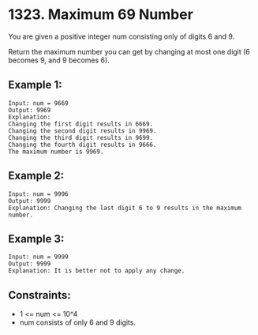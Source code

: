 # 1323. Maximum 69 Number

You are given a positive integer num consisting only of digits 6 and 9.

Return the maximum number you can get by changing at most one digit (6 becomes 9, and 9 becomes 6).

## Example 1:

```
Input: num = 9669
Output: 9969
Explanation:
Changing the first digit results in 6669.
Changing the second digit results in 9969.
Changing the third digit results in 9699.
Changing the fourth digit results in 9666.
The maximum number is 9969.
```

## Example 2:

```
Input: num = 9996
Output: 9999
Explanation: Changing the last digit 6 to 9 results in the maximum number.
```

## Example 3:

```
Input: num = 9999
Output: 9999
Explanation: It is better not to apply any change.
```

## Constraints:

- 1 <= num <= 10^4
- num consists of only 6 and 9 digits.
